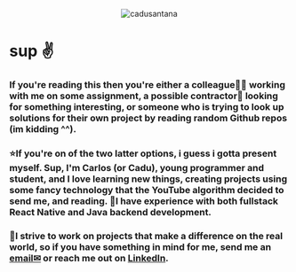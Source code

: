 <p align="center">
  <img src="https://github-readme-stats.vercel.app/api/top-langs/?username=cadusantana&layout=compact&theme=radical" alt="cadusantana" />
</p>

# sup ✌


### If you're reading this then you're either a colleague👨‍💻 working with me on some assignment, a possible contractor🔎 looking for something interesting, or someone who is trying to look up solutions for their own project by reading random Github repos (im kidding ^^).

### ⭐If you're on of the two latter options, i guess i gotta present myself. Sup, I'm Carlos (or Cadu), young programmer and student, and I love learning new things, creating projects using some fancy technology that the YouTube algorithm decided to send me, and reading. 💼I have experience with both fullstack React Native and Java backend development.

### 💪I strive to work on projects that make a difference on the real world, so if you have something in mind for me, send me an [email✉](mailto:carlosefdesantana@gmail.com) or reach me out on [LinkedIn](https://www.linkedin.com/in/cadusantana/).
